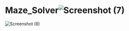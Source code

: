 # Maze_Solver![Screenshot (7)](https://user-images.githubusercontent.com/88935131/201934050-ac6acd79-b759-480c-84c2-baae88176f92.png)
![Screenshot (8)](https://user-images.githubusercontent.com/88935131/201934102-e71268e2-61a1-434c-a293-964adb2e3857.png)
